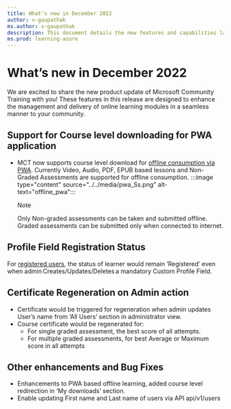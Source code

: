 ```yaml
---
title: What's new in December 2022
author: v-gaupathak
ms.author: v-gaupathak
description: This document details the new features and capabilities launched on the Microsoft Community Training platform in December 2022. 
ms.prod: learning-azure
---
```


# What’s new in December 2022

We are excited to share the new product update of Microsoft Community Training with you! These features in this release are designed to enhance the management and delivery of online learning modules in a seamless manner to your community.

## Support for Course level downloading for PWA application

* MCT now supports course level download for [offline consumption via PWA](../../learner-experience/pwa-app.md#step-6-download-content-and-continue-learning-offline). Currently Video, Audio, PDF, EPUB based lessons and Non-Graded Assessments are supported for offline consumption.
    :::image type="content" source="../../media/pwa_Ss.png" alt-text="offline_pwa":::

    >[!Note]
    > Only Non-graded assessments can be taken and submitted offline. Graded assessments can be submitted only when connected to internet.

## Profile Field Registration Status

For [registered users](../../learner-experience/web-app.md#step-2-create-your-profile), the status of learner would remain ‘Registered’ even when admin Creates/Updates/Deletes a mandatory Custom Profile Field.

## Certificate Regeneration on Admin action  

* Certificate would be triggered for regeneration when admin updates User’s name from ‘All Users’ section in administrator view.  
* Course certificate would be regenerated for:
  * For single graded assessment, the best score of all attempts.  
  * For multiple graded assessments, for best Average or Maximum score in all attempts  

## Other enhancements and Bug Fixes  

* Enhancements to PWA based offline learning, added course level redirection in ‘My downloads’ section.  
* Enable updating First name and Last name of users via API api/v1/users
